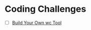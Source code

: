 # Coding Challenges
- [ ] [Build Your Own wc Tool](https://codingchallenges.fyi/challenges/challenge-wc)